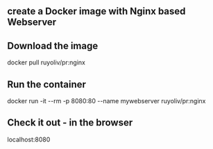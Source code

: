 ## create a Docker image with Nginx based Webserver

## Download the image
docker pull ruyoliv/pr:nginx

## Run the container
docker run -it --rm -p 8080:80 --name mywebserver ruyoliv/pr:nginx

## Check it out - in the browser
localhost:8080
